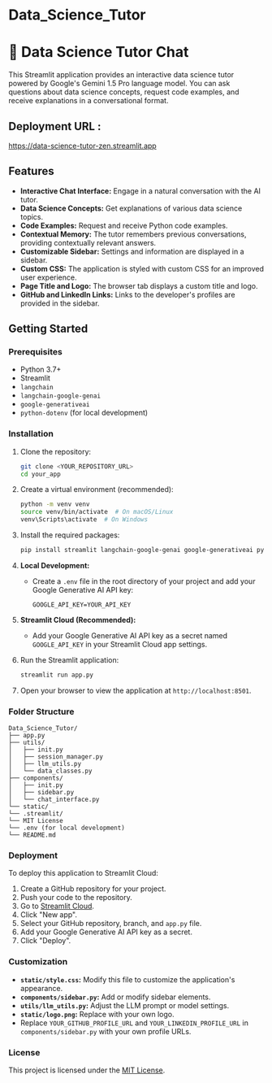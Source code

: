 # Data_Science_Tutor
# 🤖 Data Science Tutor Chat

This Streamlit application provides an interactive data science tutor powered by Google's Gemini 1.5 Pro language model. You can ask questions about data science concepts, request code examples, and receive explanations in a conversational format.

## Deployment URL :
https://data-science-tutor-zen.streamlit.app

## Features

- **Interactive Chat Interface:** Engage in a natural conversation with the AI tutor.
- **Data Science Concepts:** Get explanations of various data science topics.
- **Code Examples:** Request and receive Python code examples.
- **Contextual Memory:** The tutor remembers previous conversations, providing contextually relevant answers.
- **Customizable Sidebar:** Settings and information are displayed in a sidebar.
- **Custom CSS:** The application is styled with custom CSS for an improved user experience.
- **Page Title and Logo:** The browser tab displays a custom title and logo.
- **GitHub and LinkedIn Links:** Links to the developer's profiles are provided in the sidebar.

## Getting Started

### Prerequisites

- Python 3.7+
- Streamlit
- `langchain`
- `langchain-google-genai`
- `google-generativeai`
- `python-dotenv` (for local development)

### Installation

1.  Clone the repository:

    ```bash
    git clone <YOUR_REPOSITORY_URL>
    cd your_app
    ```

2.  Create a virtual environment (recommended):

    ```bash
    python -m venv venv
    source venv/bin/activate  # On macOS/Linux
    venv\Scripts\activate  # On Windows
    ```

3.  Install the required packages:

    ```bash
    pip install streamlit langchain-google-genai google-generativeai python-dotenv
    ```

4.  **Local Development:**

    - Create a `.env` file in the root directory of your project and add your Google Generative AI API key:

      ```
      GOOGLE_API_KEY=YOUR_API_KEY
      ```

5.  **Streamlit Cloud (Recommended):**

    - Add your Google Generative AI API key as a secret named `GOOGLE_API_KEY` in your Streamlit Cloud app settings.

6.  Run the Streamlit application:

    ```bash
    streamlit run app.py
    ```

7.  Open your browser to view the application at `http://localhost:8501`.

### Folder Structure

```
Data_Science_Tutor/
├── app.py
├── utils/
│   ├── init.py
│   ├── session_manager.py
│   ├── llm_utils.py
│   └── data_classes.py
├── components/
│   ├── init.py
│   ├── sidebar.py
│   └── chat_interface.py
└── static/
└── .streamlit/
└── MIT License
└── .env (for local development)
└── README.md
```

### Deployment

To deploy this application to Streamlit Cloud:

1.  Create a GitHub repository for your project.
2.  Push your code to the repository.
3.  Go to [Streamlit Cloud](https://streamlit.io/cloud).
4.  Click "New app".
5.  Select your GitHub repository, branch, and `app.py` file.
6.  Add your Google Generative AI API key as a secret.
7.  Click "Deploy".

### Customization

- **`static/style.css`:** Modify this file to customize the application's appearance.
- **`components/sidebar.py`:** Add or modify sidebar elements.
- **`utils/llm_utils.py`:** Adjust the LLM prompt or model settings.
- **`static/logo.png`:** Replace with your own logo.
- Replace `YOUR_GITHUB_PROFILE_URL` and `YOUR_LINKEDIN_PROFILE_URL` in `components/sidebar.py` with your own profile URLs.



### License

This project is licensed under the [MIT License](LICENSE).
